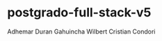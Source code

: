 # postgrado-full-stack-v5

Adhemar Duran Gahuincha
Wilbert Cristian Condori







































